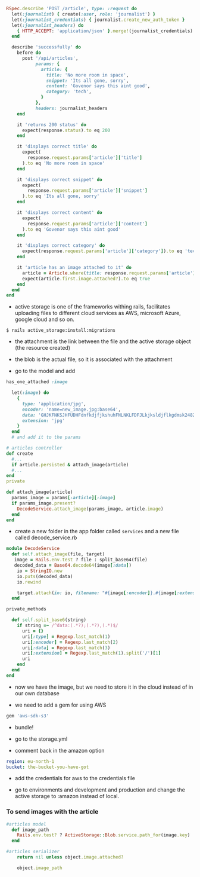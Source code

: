 ```ruby
RSpec.describe 'POST /article', type: :request do
  let(:journalist) { create(:user, role: 'journalist') }
  let(:journalist_credentials) { journalist.create_new_auth_token }
  let(:journalist_headers) do
    { HTTP_ACCEPT: 'application/json' }.merge!(journalist_credentials)
  end

  describe 'successfully' do
    before do
      post '/api/articles',
           params: {
             article: {
               title: 'No more room in space',
               snippet: 'Its all gone, sorry',
               content: 'Govenor says this aint good',
               category: 'tech',
             }
           },
           headers: journalist_headers
    end

    it 'returns 200 status' do
      expect(response.status).to eq 200
    end

    it 'displays correct title' do
      expect(
        response.request.params['article']['title']
      ).to eq 'No more room in space'
    end

    it 'displays correct snippet' do
      expect(
        response.request.params['article']['snippet']
      ).to eq 'Its all gone, sorry'
    end

    it 'displays correct content' do
      expect(
        response.request.params['article']['content']
      ).to eq 'Govenor says this aint good'
    end

    it 'displays correct category' do
      expect(response.request.params['article']['category']).to eq 'tech'
    end

    it 'article has an image attached to it' do
      article = Article.where(title: response.request.params['article']['title'])
      expect(article.first.image.attached?).to eq true
    end
  end
end 
```
- active storage is one of the frameworks withing rails, facilitates uploading files to different cloud services as AWS, microsoft Azure, google cloud and so on.

```
$ rails active_storage:install:migrations
```
- the attachment is the link between the file and the active storage object (the resource created)
- the blob is the actual file, so it is associated with the attachment 

- go to the model and add 
```ruby
has_one_attached :image
```

```ruby
  let(:image) do
    {
      type: 'application/jpg',
      encoder: 'name=new_image.jpg:base64',
      data: 'GHJKFNKSJHFUDHFdnfkdjfjkshuhFNLNKLFDFJLkjksldjflkgdmsk248273rendlksfn',
      extension: 'jpg'
    }
  end
  # and add it to the params
```
```ruby
# articles controller
def create 
  #...
  if article.persisted & attach_image(article)
  #...
end
private 

def attach_image(article)
  params_image = params[:article][:image]
  if params_image.present?
    DecodeService.attach_image(params_image, article.image)
  end
end
```
- create a new folder in the app folder called `services` and a new file called decode_service.rb

```ruby
module DecodeService 
  def self.attach_image(file, target)
   image = Rails.env.test ? file : split_base64(file)
   decoded_data = Base64.decode64(image[:data])
    io = StringIO.new
    io.puts(decoded_data)
    io.rewind

    target.attach(io: io, filename: "#{image[:encoder]}.#{image[:extension]}")
  end

private_methods

  def self.split_base6(string)
    if string =~ /^data:(.*?);(.*?),(.*)$/
      uri = {}
      uri[:type] = Regexp.last_match(1)
      uri[:encoder] = Regexp.last_match(2)
      uri[:data] = Regexp.last_match(3)
      uri[:extension] = Regexp.last_match(1).split('/')[1]
      uri
    end
  end
end

```
- now we have the image, but we need to store it in the cloud instead of in our own database

- we need to add a gem for using AWS

```ruby
gem 'aws-sdk-s3'
```
- bundle! 

- go to the storage.yml
- comment back in the amazon option
```yaml
region: eu-north-1
bucket: the-bucket-you-have-got
```

- add the credentials for aws to the credentials file

- go to environments and development and production and change the active storage to :amazon instead of local. 


### To send images with the article
```ruby
#articles model
  def image_path
    Rails.env.test? ? ActiveStorage::Blob.service.path_for(image.key) : image.service_url(expires_in: 1.hour, disposition: 'inline')
  end
```
```ruby
#articles serializer
    return nil unless object.image.attached?

    object.image_path
```
